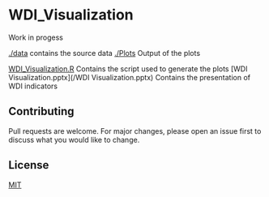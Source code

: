 # WDI_Visualization


Work in progess

[./data](/data) contains the source data
[./Plots](/Plots) Output of the plots

[WDI_Visualization.R](/WDI_Visualization.R) Contains the script used to generate the plots
[WDI Visualization.pptx](/WDI Visualization.pptx) Contains the presentation of WDI indicators
## Contributing
Pull requests are welcome. For major changes, please open an issue first to discuss what you would like to change.

## License
[MIT](https://choosealicense.com/licenses/mit/)

